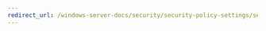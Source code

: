 ```yaml
---
redirect_url: /windows-server-docs/security/security-policy-settings/security-options/shutdown-clear-virtual-memory-pagefile.md
---
```

